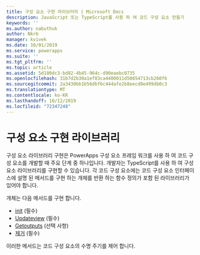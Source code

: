 ```yaml
---
title: 구성 요소 구현 라이브러리 | Microsoft Docs
description: JavaScript 또는 TypeScript를 사용 하 여 코드 구성 요소 만들기
keywords: ''
ms.author: nabuthuk
author: Nkrb
manager: kvivek
ms.date: 10/01/2019
ms.service: powerapps
ms.suite: ''
ms.tgt_pltfrm: ''
ms.topic: article
ms.assetid: 5d100dc3-bd82-4b45-964c-d90eaebc0735
ms.openlocfilehash: 31b7d2b30a1ef83ca4400011d50854713cb260f6
ms.sourcegitcommit: 2a3430bb1b56dbf6c444afe2b8eecd0e499db0c3
ms.translationtype: MT
ms.contentlocale: ko-KR
ms.lasthandoff: 10/12/2019
ms.locfileid: "72347248"
---
```

# <a name="component-implementation-library"></a>구성 요소 구현 라이브러리

구성 요소 라이브러리 구현은 PowerApps 구성 요소 프레임 워크를 사용 하 여 코드 구성 요소를 개발할 때 주요 단계 중 하나입니다. 개발자는 TypeScript를 사용 하 여 구성 요소 라이브러리를 구현할 수 있습니다. 각 코드 구성 요소에는 코드 구성 요소 인터페이스에 설명 된 메서드를 구현 하는 개체를 반환 하는 함수 정의가 포함 된 라이브러리가 있어야 합니다. 

개체는 다음 메서드를 구현 합니다.

- [init](reference/control/init.md) (필수)
- [Updateview](reference/control/updateview.md) (필수)
- [Getoutputs](reference/control/getoutputs.md) (선택 사항)
- [제거](reference/control/destroy.md) (필수)

이러한 메서드는 코드 구성 요소의 수명 주기를 제어 합니다.

